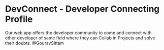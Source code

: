 # DevConnect - Developer Connecting Profile
Our web app offers the developer community to come and connect with other developer of same field where they can Collab in Projects and solve their doubts.
@GouravSittam
